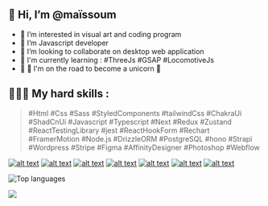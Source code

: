 ## 👋 Hi, I’m @maïssoum
- 👀 I’m interested in visual art and coding program 
- 🌱 I’m Javascript developer
- 💞️ I’m looking to collaborate on desktop web application
- 🚀 I'm currently learning : #ThreeJs #GSAP #LocomotiveJs
- 🤺 🧠 I'm on the road to become a unicorn 🦄

## 👨🏽‍💻 My hard skills : 
> #Html
> #Css #Sass #StyledComponents #tailwindCss #ChakraUi #ShadCnUi
> #Javascript #Typescript
> #Next #Redux #Zustand #ReactTestingLibrary #jest #ReactHookForm #Rechart #FramerMotion
> #Node.js #DrizzleORM #PostgreSQL #hono #Strapi #Wordpress
> #Stripe
> #Figma #AffinityDesigner #Photoshop
> #Webflow

<p align='center'>
<!-- display the social media buttons in your README -->

[![alt text][1.1]][1]
[![alt text][2.1]][2]
[![alt text][3.1]][3]
[![alt text][4.1]][4]
[![alt text][5.1]][5]
[![alt text][6.1]][6]
[![alt text][7.1]][7]

<!-- links to social media icons -->
<!-- no need to change these -->

<!-- icons with padding -->

[1.1]: https://img.shields.io/badge/Threads-1DA1F2?style=for-the-badge&logo=threads&logoColor=white
[2.1]: https://img.shields.io/badge/LinkedIn-0077B5?style=for-the-badge&logo=linkedin&logoColor=white
[3.1]: https://img.shields.io/badge/YouTube-FF0000?style=for-the-badge&logo=youtube&logoColor=white
[4.1]: https://img.shields.io/badge/Dribbble-EA4C89?style=for-the-badge&logo=dribbble&logoColor=white
[5.1]: https://img.shields.io/badge/Instagram-E4405F?style=for-the-badge&logo=instagram&logoColor=white
[6.1]: https://img.shields.io/badge/Behance-5E87F2?style=for-the-badge&logo=behance&logoColor=white
[7.1]: https://img.shields.io/badge/dev.to-000000?style=for-the-badge&logo=dev.to&logoColor=white

<!-- links to your social media accounts -->
<!-- update these accordingly -->

[1]: https://twitter.com/rardooba
[2]: https://www.linkedin.com/in/maissoum-aboudrare/
[3]: https://www.youtube.com/channel/UCdm9umIz8yYPBENwGHo6e3w
[4]: https://dribbble.com/art-to-code
[5]: https://www.instagram.com/maissoum.dev
[6]: https://www.behance.net/art-to-code
[7]: https://dev.to/rardooba

</p>

![Top languages](https://github-readme-stats.vercel.app/api/top-langs/?username=rardooba&layout=compact&theme=dark)

![](https://komarev.com/ghpvc/?username=rardooba&style=flat-square&color=lightgrey&label=PROFILE+VIEWS)

<!---
@rardooba is a ✨ special ✨ repository because its `README.md` (this file) appears on your GitHub profile.
You can click the Preview link to take a look at your changes.
--->
